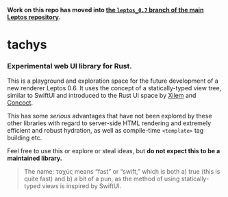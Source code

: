 **Work on this repo has moved into [the `leptos_0.7` branch of the main Leptos repository](https://github.com/leptos-rs/leptos/tree/leptos_0.7).**

# tachys
### Experimental web UI library for Rust.

This is a playground and exploration space for the future development of a new renderer Leptos 0.6. It uses the concept of a statically-typed view tree, similar to SwiftUI and introduced to the Rust UI space by [Xilem](https://github.com/linebender/xilem) and [Concoct](https://github.com/concoct-rs/concoct/).

This has some *serious* advantages that have not been explored by these other libraries with regard to server-side HTML rendering and extremely efficient and robust hydration, as well as compile-time `<template>` tag building etc. 

Feel free to use this or explore or steal ideas, but **do not expect this to be a maintained library.**

> The name: ταχύς means “fast” or “swift,” which is both a) true (this is quite fast) and b) a bit of a pun, as the method of using statically-typed views is inspired by SwiftUI.
